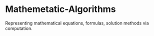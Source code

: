# Mathemetatic-Algorithms
Representing mathematical equations, formulas, solution methods via computation. 
